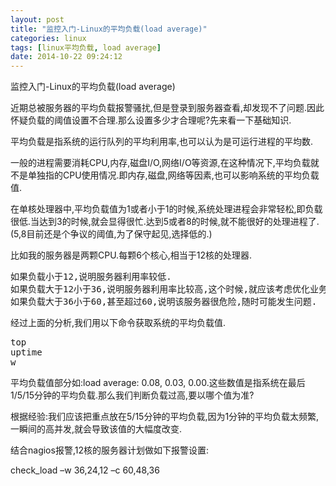 ```yaml
---
layout: post
title: "监控入门-Linux的平均负载(load average)"
categories: linux 
tags: [linux平均负载, load average]
date: 2014-10-22 09:24:12
---
```


监控入门-Linux的平均负载(load average)
 
近期总被服务器的平均负载报警骚扰,但是登录到服务器查看,却发现不了问题.因此怀疑负载的阈值设置不合理.那么设置多少才合理呢?先来看一下基础知识.

平均负载是指系统的运行队列的平均利用率,也可以认为是可运行进程的平均数.

一般的进程需要消耗CPU,内存,磁盘I/O,网络I/O等资源,在这种情况下,平均负载就不是单独指的CPU使用情况.即内存,磁盘,网络等因素,也可以影响系统的平均负载值.

在单核处理器中,平均负载值为1或者小于1的时候,系统处理进程会非常轻松,即负载很低.当达到3的时候,就会显得很忙.达到5或者8的时候,就不能很好的处理进程了.(5,8目前还是个争议的阈值,为了保守起见,选择低的.)

比如我的服务器是两颗CPU.每颗6个核心,相当于12核的处理器.

<pre>
如果负载小于12,说明服务器利用率较低.
如果负载大于12小于36,说明服务器利用率比较高,这个时候,就应该考虑优化业务,或者更换更快的CPU.
如果负载大于36小于60,甚至超过60,说明该服务器很危险,随时可能发生问题.
</pre>
 
经过上面的分析,我们用以下命令获取系统的平均负载值.
<pre>
top
uptime
w
</pre>
平均负载值部分如:load average: 0.08, 0.03, 0.00.这些数值是指系统在最后1/5/15分钟的平均负载.那么我们判断负载过高,要以哪个值为准?

根据经验:我们应该把重点放在5/15分钟的平均负载,因为1分钟的平均负载太频繁,一瞬间的高并发,就会导致该值的大幅度改变.
 
结合nagios报警,12核的服务器计划做如下报警设置:

check_load –w 36,24,12 –c 60,48,36
     

